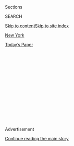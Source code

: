 <div id="app">

<div>

<div>

<div>

<div class="NYTAppHideMasthead css-1q2w90k e1suatyy0">

<div class="section css-ui9rw0 e1suatyy2">

<div class="css-eph4ug er09x8g0">

<div class="css-6n7j50">

</div>

<span class="css-1dv1kvn">Sections</span>

<div class="css-10488qs">

<span class="css-1dv1kvn">SEARCH</span>

</div>

[Skip to content](#site-content)[Skip to site index](#site-index)

</div>

<div id="masthead-section-label" class="css-1wr3we4 eaxe0e00">

[New
York](https://www.nytimes.com/section/nyregion)

</div>

<div class="css-10698na e1huz5gh0">

</div>

</div>

<div id="masthead-bar-one" class="section hasLinks css-15hmgas e1csuq9d3">

<div class="css-uqyvli e1csuq9d0">

</div>

<div class="css-1uqjmks e1csuq9d1">

</div>

<div class="css-9e9ivx">

[](https://myaccount.nytimes.com/auth/login?response_type=cookie&client_id=vi)

</div>

<div class="css-1bvtpon e1csuq9d2">

[Today’s
Paper](https://www.nytimes.com/section/todayspaper)

</div>

</div>

</div>

</div>

<div data-aria-hidden="false">

<div id="site-content" data-role="main">

<div>

<div class="css-1aor85t" style="opacity:0.000000001;z-index:-1;visibility:hidden">

<div class="css-1hqnpie">

<div class="css-epjblv">

<span class="css-17xtcya">[New
York](/section/nyregion)</span><span class="css-x15j1o">|</span><span class="css-fwqvlz">Trump
Lawyers Argue He Cannot Be Criminally
Investigated</span>

</div>

<div class="css-k008qs">

<div class="css-1iwv8en">

<span class="css-18z7m18"></span>

<div>

</div>

</div>

<span class="css-1n6z4y">https://nyti.ms/3554ZGy</span>

<div class="css-1705lsu">

<div class="css-4xjgmj">

<div class="css-4skfbu" data-role="toolbar" data-aria-label="Social Media Share buttons, Save button, and Comments Panel with current comment count" data-testid="share-tools">

  - 
  - 
  - 
  - 
    
    <div class="css-6n7j50">
    
    </div>

  - 
  - 

</div>

</div>

</div>

</div>

</div>

</div>

<div id="NYT_TOP_BANNER_REGION" class="css-13pd83m">

</div>

<div id="top-wrapper" class="css-1sy8kpn">

<div id="top-slug" class="css-l9onyx">

Advertisement

</div>

[Continue reading the main
story](#after-top)

<div class="ad top-wrapper" style="text-align:center;height:100%;display:block;min-height:250px">

<div id="top" class="place-ad" data-position="top" data-size-key="top">

</div>

</div>

<div id="after-top">

</div>

</div>

<div>

<div id="sponsor-wrapper" class="css-1hyfx7x">

<div id="sponsor-slug" class="css-19vbshk">

Supported by

</div>

[Continue reading the main
story](#after-sponsor)

<div id="sponsor" class="ad sponsor-wrapper" style="text-align:center;height:100%;display:block">

</div>

<div id="after-sponsor">

</div>

</div>

<div class="css-186x18t">

</div>

<div class="css-1vkm6nb ehdk2mb0">

# Trump Lawyers Argue He Cannot Be Criminally Investigated

</div>

The president’s legal team is trying to block a subpoena seeking his tax
returns, claiming that any criminal investigation of Mr. Trump is
unconstitutional.

<div class="css-79elbk" data-testid="photoviewer-wrapper">

<div class="css-z3e15g" data-testid="photoviewer-wrapper-hidden">

</div>

<div class="css-1a48zt4 ehw59r15" data-testid="photoviewer-children">

![<span class="css-16f3y1r e13ogyst0" data-aria-hidden="true">President
Trump initially said he would make copies of his tax returns public
during the 2016 campaign, but he has since refused to disclose
them.</span><span class="css-cnj6d5 e1z0qqy90" itemprop="copyrightHolder"><span class="css-1ly73wi e1tej78p0">Credit...</span><span><span>Erin
Schaff/The New York
Times</span></span></span>](https://static01.nyt.com/images/2019/09/19/nyregion/19nytrump/merlin_161020518_25cd66c5-d6ad-4f03-8dbf-6bbf9aa1f9c6-articleLarge.jpg?quality=75&auto=webp&disable=upscale)

</div>

</div>

<div class="css-18e8msd">

<div class="css-vp77d3 epjyd6m0">

<div class="css-hus3qt ey68jwv0" data-aria-hidden="true">

[![Michael
Gold](https://static01.nyt.com/images/2018/06/12/multimedia/author-michael-gold/author-michael-gold-thumbLarge.png
"Michael Gold")](https://www.nytimes.com/by/michael-gold)

</div>

<div class="css-1baulvz">

By [<span class="css-1baulvz last-byline" itemprop="name">Michael
Gold</span>](https://www.nytimes.com/by/michael-gold)

</div>

</div>

  - 
    
    <div class="css-ld3wwf e16638kd2">
    
    Published Sept. 19, 2019Updated July 9,
    2020
    
    </div>

  - 
    
    <div class="css-4xjgmj">
    
    <div class="css-pvvomx" data-role="toolbar" data-aria-label="Social Media Share buttons, Save button, and Comments Panel with current comment count" data-testid="share-tools">
    
      - 
      - 
      - 
      - 
        
        <div class="css-6n7j50">
        
        </div>
    
      - 
      - 
    
    </div>
    
    </div>

</div>

</div>

<div class="section meteredContent css-1r7ky0e" name="articleBody" itemprop="articleBody">

<div class="css-1fanzo5 StoryBodyCompanionColumn">

<div class="css-53u6y8">

Lawyers for President Trump argued in a lawsuit filed on Thursday that
he could not be criminally investigated while in office, as they sought
to block a subpoena from state prosecutors in Manhattan demanding eight
years of his tax returns.

Taking a broad position that the lawyers acknowledged had not been
tested, the president’s legal team argued in the complaint that the
Constitution effectively makes sitting presidents immune from all
criminal inquiries until they leave the White House.

</div>

</div>

<div>

</div>

<div class="css-1fanzo5 StoryBodyCompanionColumn">

<div class="css-53u6y8">

Presidents, they asserted, have such enormous responsibility and play a
unique role in government that they cannot be subject to the burden of
investigations, especially from local prosecutors who may use the
criminal process for political gain.

</div>

</div>

<div class="css-1fanzo5 StoryBodyCompanionColumn">

<div class="css-53u6y8">

Several constitutional law scholars interviewed by The New York Times
said that if the lawyers’ position were accepted by the court, it would
set a sweeping new precedent.

But they also said it was far from certain that the theory, which was
not based on established case law, would succeed. While an onslaught of
investigations would most assuredly disrupt a presidency, the
Constitution does not explicitly say that presidents are shielded from
criminal inquiries.

“President Trump’s position that he is unequivocally beyond the reach of
criminal investigators is doubtfully absolutist,” said Joshua Matz, who
wrote, with Laurence H. Tribe, “To End a Presidency: The Power of
Impeachment.”

At the least, the lawsuit, which was filed in federal court in
Manhattan, is likely to delay the latest attempt to secure Mr. Trump’s
financial records.

The lawsuit was filed in response to a subpoena issued late last month
by the Manhattan district attorney’s office to Mr. Trump’s accounting
firm. The subpoena sought eight years of the president’s personal and
corporate tax returns as the office investigates the role that Mr. Trump
and his family business played in hush-money payments made in the run-up
to the 2016 presidential election.

</div>

</div>

<div class="css-1fanzo5 StoryBodyCompanionColumn">

<div class="css-53u6y8">

[Both Mr. Trump and the company reimbursed Michael D.
Cohen](https://www.nytimes.com/2018/08/21/nyregion/michael-cohen-plea-deal-trump.html),
the president’s former lawyer and fixer, for money that Mr. Cohen paid
to buy the silence of Stormy Daniels, an adult film actress who said she
had an affair with Mr. Trump. The president has denied the affair.

The federal prosecutors who charged Mr. Cohen said in a court filing in
July that they had “effectively concluded” their investigation into
possible crimes committed by the president’s company, the Trump
Organization, or its executives. Neither the company nor any of its
leaders were charged. However, the office of the Manhattan district
attorney, Cyrus R. Vance Jr., is exploring whether the reimbursements
violated any New York state laws.

The lawsuit filed on Thursday was the latest effort by the president and
his legal team to stymie [multiple attempts to obtain copies of his tax
returns](https://www.nytimes.com/2019/08/13/us/politics/trump-house-lawsuits.html?module=inline),
which Mr. Trump said during the 2016 campaign that he would make public
but has since refused to disclose.

Mr. Trump’s lawyers have sued to block attempts by congressional
Democrats and New York lawmakers to gain access to his tax returns and
financial records. They also [challenged a
California](https://www.nytimes.com/2019/08/06/us/politics/california-trump-tax-returns.html?module=inline)law
requiring presidential primary candidates to release their tax returns,
and a [federal judge ruled in their
favor](https://www.latimes.com/california/story/2019-09-19/trump-tax-returns-federal-court-challenge-california)
on Thursday. But their arguments in those cases had been made on
narrower grounds.

[It is an open question whether sitting presidents are
immune](https://www.nytimes.com/2017/05/29/us/politics/a-constitutional-puzzle-can-the-president-be-indicted.html?module=inline)
from prosecution while in office. The Constitution does not explicitly
address the issue, and the Supreme Court has never answered the
question.

Federal prosecutors are barred from charging a sitting president with a
federal crime because the Justice Department — in memos written during
the Nixon and Clinton administrations — has decided that presidents have
temporary immunity while they are in office. The memos indicate that any
wrongdoing should be addressed through impeachment, not the courts.

Those memos, however, do not bind the hands of state prosecutors.

“I think there is some force to the argument that states can’t be
allowed to hobble presidents with local prosecutions, but there is
certainly no authority for the claim that they cannot at least
investigate while a president is in office,” said Frank O. Bowman III, a
law professor at the University of Missouri and the author of “High
Crimes and Misdemeanors: A History of Impeachment for the Age of Trump.”

</div>

</div>

<div class="css-1fanzo5 StoryBodyCompanionColumn">

<div class="css-53u6y8">

Presidents have been subject to federal criminal inquiries in the past,
including Mr. Trump, who was recently a subject of an investigation
conducted by Robert S. Mueller III, the special counsel, that examined
ties between the Trump campaign and Russia.

</div>

</div>

<div>

</div>

<div class="css-1fanzo5 StoryBodyCompanionColumn">

<div class="css-53u6y8">

Mr. Mueller said in May that the Justice Department “explicitly permits”
the investigation of presidents, although he acknowledged that they
could not be charged with federal crimes.

In their lawsuit, Mr. Trump’s lawyers took their arguments a step
further, saying that not only are criminal charges against a president
unconstitutional, so are investigations. They took particular issue with
any investigation conducted by “a county prosecutor,” such as the
Manhattan district attorney.

“We are in court to protect the president’s rights and the
Constitution,” said Marc L. Mukasey, a lawyer for the Trump
Organization.

Mr. Vance, a Democrat, is seeking a range of tax documents from Mr.
Trump’s accounting firm, Mazars USA, including federal and state tax
returns for both the president and his company, dating to 2011.

In their lawsuit, the lawyers, who have repeatedly called Mr. Vance’s
investigation politically motivated, wrote that prosecutors looking to
advance their careers were particularly susceptible to opening
investigations that could interfere with presidential duties.

</div>

</div>

<div class="css-1fanzo5 StoryBodyCompanionColumn">

<div class="css-53u6y8">

“A county prosecutor in New York, for what appears to be the first time
in our nation’s history, is attempting to do just that,” the complaint
said.

The court papers described behind-the-scenes negotiations between the
two sides. Mr. Trump’s lawyers said that they had been in negotiations
with the district attorney’s office [over an earlier subpoena issued to
the Trump
Organization.](https://www.nytimes.com/2019/08/01/nyregion/trump-cohen-stormy-daniels-vance.html)
When Mr. Vance’s office asked for the company’s tax returns, Mr. Trump’s
lawyers resisted. The prosecutors then sent a subpoena to the accounting
firm, this time including the president’s personal returns as well.

The president’s legal team called the action a “bad faith effort to
harass the president by obtaining and exposing his confidential
financial information.” The lawyers are seeking an injunction preventing
both Mazars and Mr. Vance from taking action on the subpoena until after
Mr. Trump leaves office.

A spokesman for Mr. Vance said the district attorney would respond in
court and had no additional comment. Mazars said it would “respect the
legal process and fully comply with its legal obligations.”

Judge Victor Marrero of Federal District Court in Manhattan will hear
arguments in the case on Wednesday. In a letter, Mr. Vance’s office said
it had agreed to delay enforcement of its subpoena until then.

Mr. Vance’s investigation has been focused on $130,000 that Mr. Cohen
paid Ms. Daniels, whose legal name is Stephanie Clifford, just before
the election. [Mr. Cohen pleaded guilty last
year](https://www.nytimes.com/2018/08/21/nyregion/michael-cohen-plea-deal-trump.html?module=inline)
to violating federal campaign finance laws. He received a [three-year
prison
sentence](https://www.nytimes.com/2018/12/12/nyregion/michael-cohen-sentence-trump.html?module=inline).

Mr. Vance’s office has been investigating whether the Trump Organization
falsely accounted for the reimbursements as a legal expense. It was
unclear if the scope of the subpoena — including Mr. Trump’s personal
records — meant that the inquiry had widened.

</div>

</div>

<div class="css-1fanzo5 StoryBodyCompanionColumn">

<div class="css-53u6y8">

In New York, filing a false business record can be a felony only if
prosecutors can prove that the filing was made to commit or conceal
another crime, such as tax violations or bank fraud. Mr. Trump’s tax
returns, if Mr. Vance’s office obtains them, would be protected by rules
governing grand jury secrecy and not become public unless they were used
as evidence in a criminal case.

Reporting was contributed by Adam Liptak, Ben Protess, William K.
Rashbaum and Benjamin Weiser.

</div>

</div>

<div>

</div>

</div>

<div>

</div>

<div>

</div>

<div>

</div>

<div>

<div id="bottom-wrapper" class="css-1ede5it">

<div id="bottom-slug" class="css-l9onyx">

Advertisement

</div>

[Continue reading the main
story](#after-bottom)

<div id="bottom" class="ad bottom-wrapper" style="text-align:center;height:100%;display:block;min-height:90px">

</div>

<div id="after-bottom">

</div>

</div>

</div>

</div>

</div>

## Site Index

<div>

</div>

## Site Information Navigation

  - [© <span>2020</span> <span>The New York Times
    Company</span>](https://help.nytimes.com/hc/en-us/articles/115014792127-Copyright-notice)

<!-- end list -->

  - [NYTCo](https://www.nytco.com/)
  - [Contact
    Us](https://help.nytimes.com/hc/en-us/articles/115015385887-Contact-Us)
  - [Work with us](https://www.nytco.com/careers/)
  - [Advertise](https://nytmediakit.com/)
  - [T Brand Studio](http://www.tbrandstudio.com/)
  - [Your Ad
    Choices](https://www.nytimes.com/privacy/cookie-policy#how-do-i-manage-trackers)
  - [Privacy](https://www.nytimes.com/privacy)
  - [Terms of
    Service](https://help.nytimes.com/hc/en-us/articles/115014893428-Terms-of-service)
  - [Terms of
    Sale](https://help.nytimes.com/hc/en-us/articles/115014893968-Terms-of-sale)
  - [Site
    Map](https://spiderbites.nytimes.com)
  - [Help](https://help.nytimes.com/hc/en-us)
  - [Subscriptions](https://www.nytimes.com/subscription?campaignId=37WXW)

</div>

</div>

</div>

</div>
